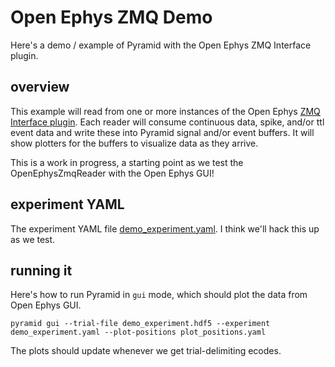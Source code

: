 # Open Ephys ZMQ Demo

Here's a demo / example of Pyramid with the Open Ephys ZMQ Interface plugin.

## overview

This example will read from one or more instances of the Open Ephys [ZMQ Interface plugin](https://open-ephys.github.io/gui-docs/User-Manual/Plugins/ZMQ-Interface.html).
Each reader will consume continuous data, spike, and/or ttl event data and write these into Pyramid signal and/or event buffers.
It will show plotters for the buffers to visualize data as they arrive.

This is a work in progress, a starting point as we test the OpenEphysZmqReader with the Open Ephys GUI!

## experiment YAML

The experiment YAML file [demo_experiment.yaml](demo_experiment.yaml).  I think we'll hack this up as we test.


## running it

Here's how to run Pyramid in `gui` mode, which should plot the data from Open Ephys GUI.

```
pyramid gui --trial-file demo_experiment.hdf5 --experiment demo_experiment.yaml --plot-positions plot_positions.yaml
```

The plots should update whenever we get trial-delimiting ecodes.
